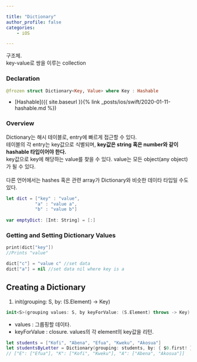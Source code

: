 ```yaml
--- 

title: "Dictionary"
author_profile: false
categories:
    - iOS

---
```

구조체.  
key-value로 쌍을 이루는 collection

### Declaration

``` swift
@frozen struct Dictionary<Key, Value> where Key : Hashable
```

* [Hashable]({{ site.baseurl }}{% link _posts/ios/swift/2020-01-11-hashable.md %})

### Overview

Dictionary는 해시 테이블로, entry에 빠르게 접근할 수 있다.  
테이블의 각 entry는 key값으로 식별되며, <b>key값은 string 혹은 number와 같이 hashable 타입이어야 한다.</b>  
key값으로 key에 해당하는 value를 찾을 수 있다.  value는 모든 object(any object)가 될 수 있다.    
<br>다른 언어에서는 hashes 혹은 관련 array가 Dictionary와 비슷한 데이타 타입일 수도 있다.

``` swift
let dict = ["key" : "value", 
           "a" : "value a", 
           "b" : "value b"]
            
var emptyDict: [Int: String] = [:]
```

### Getting and Setting Dictionary Values

``` swift
print(dict["key"])
//Prints "value"

dict["c"] = "value c" //set data
dict["a"] = nil //set data nil where key is a
```

## Creating a Dictionary

1. init(grouping: S, by: (S.Element) -> Key)

``` swift
init<S>(grouping values: S, by keyForValue: (S.Element) throws -> Key) rethrows where Value == [S.Element], S : Sequence
```

* values : 그룹핑할 데이타. 
* keyForValue : closure. values의 각 element의 key값을 리턴. 

``` swift
let students = ["Kofi", "Abena", "Efua", "Kweku", "Akosua"]
let studentsByLetter = Dictionary(grouping: students, by: { $0.first! })
// ["E": ["Efua"], "K": ["Kofi", "Kweku"], "A": ["Abena", "Akosua"]]
```
